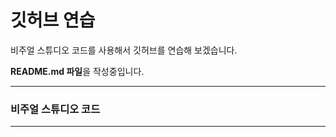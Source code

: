 # 깃허브 연습

비주얼 스튜디오 코드를 사용해서 깃허브를 연습해 보겠습니다.

**README.md 파일**을 작성중입니다.

----------------------------------

### 비주얼 스튜디오 코드

----------------------------------

## 

